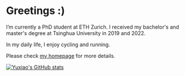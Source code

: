 # Greetings :)

I’m currently a PhD student at ETH Zurich. I received my bachelor's and master's degree at Tsinghua University in 2019 and 2022.

In my daily life, I enjoy cycling and running.

Please check [my homepage](https://calciferzh.github.io/) for more details.

[![Yuxiao's GitHub stats](https://github-readme-stats.vercel.app/api?username=calciferzh&hide=prs,issues,contribs)](https://github.com/anuraghazra/github-readme-stats)
